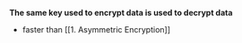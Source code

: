 **The same key used to encrypt data is used to decrypt data**
- faster than [[1. Asymmetric Encryption]]